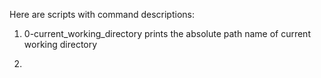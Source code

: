 Here are scripts with command descriptions:

1. 0-current_working_directory
prints the absolute path name of current working directory

2. 
